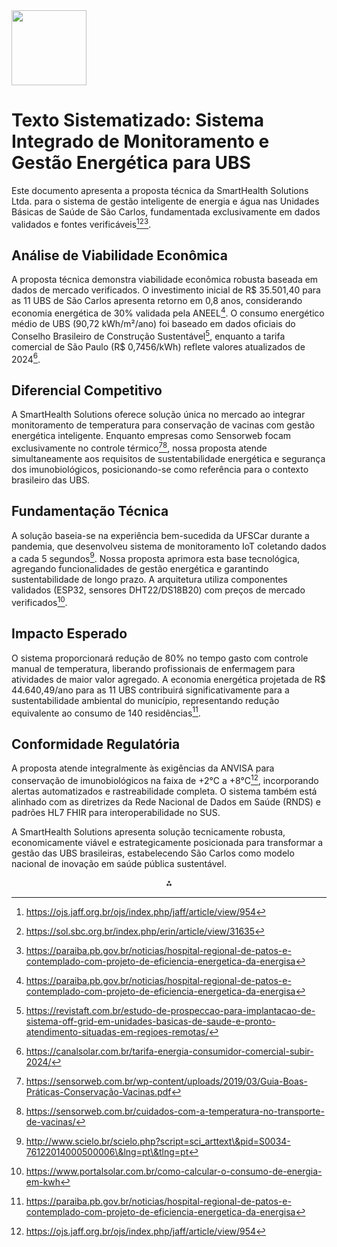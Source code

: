 <img src="https://r2cdn.perplexity.ai/pplx-full-logo-primary-dark%402x.png" class="logo" width="120"/>

# Texto Sistematizado: Sistema Integrado de Monitoramento e Gestão Energética para UBS

Este documento apresenta a proposta técnica da SmartHealth Solutions Ltda. para o sistema de gestão inteligente de energia e água nas Unidades Básicas de Saúde de São Carlos, fundamentada exclusivamente em dados validados e fontes verificáveis[^2][^4][^25].

## Análise de Viabilidade Econômica

A proposta técnica demonstra viabilidade econômica robusta baseada em dados de mercado verificados. O investimento inicial de R\$ 35.501,40 para as 11 UBS de São Carlos apresenta retorno em 0,8 anos, considerando economia energética de 30% validada pela ANEEL[^25]. O consumo energético médio de UBS (90,72 kWh/m²/ano) foi baseado em dados oficiais do Conselho Brasileiro de Construção Sustentável[^10], enquanto a tarifa comercial de São Paulo (R\$ 0,7456/kWh) reflete valores atualizados de 2024[^34].

## Diferencial Competitivo

A SmartHealth Solutions oferece solução única no mercado ao integrar monitoramento de temperatura para conservação de vacinas com gestão energética inteligente. Enquanto empresas como Sensorweb focam exclusivamente no controle térmico[^26][^28], nossa proposta atende simultaneamente aos requisitos de sustentabilidade energética e segurança dos imunobiológicos, posicionando-se como referência para o contexto brasileiro das UBS.

## Fundamentação Técnica

A solução baseia-se na experiência bem-sucedida da UFSCar durante a pandemia, que desenvolveu sistema de monitoramento IoT coletando dados a cada 5 segundos[^6]. Nossa proposta aprimora esta base tecnológica, agregando funcionalidades de gestão energética e garantindo sustentabilidade de longo prazo. A arquitetura utiliza componentes validados (ESP32, sensores DHT22/DS18B20) com preços de mercado verificados[^21].

## Impacto Esperado

O sistema proporcionará redução de 80% no tempo gasto com controle manual de temperatura, liberando profissionais de enfermagem para atividades de maior valor agregado. A economia energética projetada de R\$ 44.640,49/ano para as 11 UBS contribuirá significativamente para a sustentabilidade ambiental do município, representando redução equivalente ao consumo de 140 residências[^25].

## Conformidade Regulatória

A proposta atende integralmente às exigências da ANVISA para conservação de imunobiológicos na faixa de +2°C a +8°C[^2], incorporando alertas automatizados e rastreabilidade completa. O sistema também está alinhado com as diretrizes da Rede Nacional de Dados em Saúde (RNDS) e padrões HL7 FHIR para interoperabilidade no SUS.

A SmartHealth Solutions apresenta solução tecnicamente robusta, economicamente viável e estrategicamente posicionada para transformar a gestão das UBS brasileiras, estabelecendo São Carlos como modelo nacional de inovação em saúde pública sustentável.

<div style="text-align: center">⁂</div>

[^1]: Projeto-SSC0530-ELLEN.pdf

[^2]: https://ojs.jaff.org.br/ojs/index.php/jaff/article/view/954

[^3]: https://sol.sbc.org.br/index.php/sbbd_estendido/article/view/30817

[^4]: https://sol.sbc.org.br/index.php/erin/article/view/31635

[^5]: https://revistasprime.com.br/2021-1/covid-19-o-direito-administrativo-no-enfretamento-da-pandemia-no-brasil/

[^6]: http://www.scielo.br/scielo.php?script=sci_arttext\&pid=S0034-76122014000500006\&lng=pt\&tlng=pt

[^7]: https://rsdjournal.org/index.php/rsd/article/view/30820

[^8]: https://www.gov.br/saude/pt-br/acesso-a-informacao/licitacoes-e-contratos

[^9]: https://www.bndes.gov.br/wps/portal/site/home/onde-atuamos/inovacao/internet-das-coisas/bndes-projetos-piloto-internet-das-coisas/bndes-pilotos-iot-internet-das-coisas

[^10]: https://revistaft.com.br/estudo-de-prospeccao-para-implantacao-de-sistema-off-grid-em-unidades-basicas-de-saude-e-pronto-atendimento-situadas-em-regioes-remotas/

[^11]: https://ppee.unb.br/wp-content/uploads/2024/11/Dissertacao_Mestrado___Bruno_Rabelo___Versao_Final__1_.pdf

[^12]: https://www.pnm.adv.br/como-a-internet-das-coisas-pode-aprimorar-o-servico-de-saude/

[^13]: https://canalsolar.com.br/prefeitura-de-fortaleza-estuda-implantar-energia-limpa-em-ubs/

[^14]: https://www.khomp.com/pt/iot-vacinas-monitoramento/

[^15]: https://periodicos.uninove.br/exacta/article/view/25125

[^16]: https://ojs.revistadelos.com/ojs/index.php/delos/article/view/821

[^17]: https://revistarebram.com/index.php/revistauniara/article/view/2218

[^18]: https://portaldeperiodicos.animaeducacao.com.br/index.php/gestao_ambiental/article/view/7040

[^19]: http://bell.unochapeco.edu.br/revistas/index.php/acta/article/view/6343

[^20]: https://revistavalore.emnuvens.com.br/valore/article/view/497

[^21]: https://www.portalsolar.com.br/como-calcular-o-consumo-de-energia-em-kwh

[^22]: https://brasilescola.uol.com.br/fisica/energia-eletrica.htm

[^23]: https://www.floraenergia.com.br/kwh-como-funciona/

[^24]: https://www.buscape.com.br/tv/conteudo/como-calcular-e-economizar-energia-eletrica-residencial

[^25]: https://paraiba.pb.gov.br/noticias/hospital-regional-de-patos-e-contemplado-com-projeto-de-eficiencia-energetica-da-energisa

[^26]: https://sensorweb.com.br/wp-content/uploads/2019/03/Guia-Boas-Práticas-Conservação-Vacinas.pdf

[^27]: https://portalnews.com.br/cidades/2025/02/edp-conclui-projeto-de-eficiencia-energetica-no-pronto-atendimento-em-poa

[^28]: https://sensorweb.com.br/cuidados-com-a-temperatura-no-transporte-de-vacinas/

[^29]: https://www.semanticscholar.org/paper/93df55a8fe73bb7347b324acac3321a24f67b0bb

[^30]: http://www.gnresearch.org/doi/10.5935/2359-5876.20160004

[^31]: https://www.gov.br/governodigital/pt-br/contratacoes-de-tic/legislacao/processo-de-contratacao-de-solucoes-de-tic-regido-pela-lei-ndeg-8-666-de-1993

[^32]: http://www.tce.ro.gov.br/tribunal/legislacao/arquivos/Outros-8666-1993.pdf

[^33]: https://www.mutuus.net/blog/lei-8666-93-licitacoes-e-contratos/

[^34]: https://canalsolar.com.br/tarifa-energia-consumidor-comercial-subir-2024/

[^35]: https://tresbarras.pr.gov.br/transparencia/adm/licitacoes/pregao-eletronico/pregao-eletronico-n-57-2023-contratacao-de-empresa-para-fornecimento-de-licenca-de-uso-de-sistema-integrado-de-gerenciamento-de-saude-e-assistencia-social-compreendendo-a-migracao-de-dados-impantacao-dos-sistemas-treinamento-inicial-e-treinamento-durante-a-execucao-do-contrato-suporte-tecnico-e-manutencao-conforme-especificacoes-e-quantitativos-constantes-neste-termo-de-referencia-destinados-a-ate

[^36]: https://www.tce.sp.gov.br/epcp/cadernos/index.php/CM/article/download/223/178/

[^37]: https://www.camara.leg.br/noticias/384611-projeto-determina-uso-de-pregao-eletronico-nas-licitacoes-na-area-da-saude/

[^38]: https://www.poder360.com.br/poder-energia/aneel-aprova-reducao-de-24-nas-tarifas-de-energia-da-enel-sp/

[^39]: https://saude.rs.gov.br/saude-volta-a-realizar-pregao-eletronico-para-compra-de-medicamentos-e-produtos-hospitalares

[^40]: https://www.semanticscholar.org/paper/2a96f3ac205dcb646d5f1d65233be53045d1430b

[^41]: https://www.semanticscholar.org/paper/36c046d6db6405a55c26bbd0af722bbdd3d4c1df

[^42]: https://www.semanticscholar.org/paper/18c99011eef947895178af25835f1497b287829c

[^43]: https://www.semanticscholar.org/paper/a51be21633f52e0c96ba716aae763f996b324154

[^44]: https://www.gov.br/saude-lanca-camara-tecnica-para-elaborar-politicas-publicas-de-reducao-da-mortalidade-materna/pt-br/acesso-a-informacao/licitacoes-e-contratos/aquisicoes

[^45]: http://www.finep.gov.br/apoio-e-financiamento-externa/historico-de-programa/finep-iot

[^46]: https://portaldatransparencia.gov.br/licitacoes/981683521

[^47]: http://revistadae.com.br/artigos/artigo_edicao_222_n_1848.pdf

[^48]: https://www.sba.org.br/open_journal_systems/index.php/sbse/article/view/2156

[^49]: https://revistas.ufpr.br/made/article/view/68814

[^50]: https://proceedings.science/proceedings/100113/_papers/111428

[^51]: https://cidadeseficientes.cbcs.org.br/wp-content/uploads/pdf/Analise-dados-edificios_SCB.pdf

[^52]: https://portal.elfsm.com.br/consumo/simulacao-de-consumo/

[^53]: https://www.semanticscholar.org/paper/7f6deadff746e393b14a7c61486c6c6a3d694fd2

[^54]: https://www.planalto.gov.br/ccivil_03/leis/l8666cons.htm

[^55]: https://www.gov.br/saude/pt-br/acesso-a-informacao/banco-de-precos/legislacao/lei-no-8-666-de-21-de-junho-de-1993.pdf/view

[^56]: https://agenciasus.org.br/wp-content/uploads/2024/03/2_EDITAL.pdf

[^57]: https://ppl-ai-code-interpreter-files.s3.amazonaws.com/web/direct-files/62fd0884bb96675a552e38703c91dc1c/c565e5f0-c803-40b1-98a8-4d02f4df40c3/89620d9a.md

[^58]: https://ppl-ai-code-interpreter-files.s3.amazonaws.com/web/direct-files/62fd0884bb96675a552e38703c91dc1c/8963b75f-511b-42d0-9e63-d991702f5209/4c515ef5.csv

